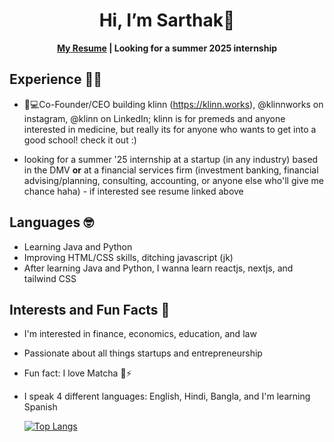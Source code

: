 <h1 align="center">Hi, I’m Sarthak👋</h1>
<b><p align="center">
<a href="https://github.com/sarthakpm16/resume/blob/main/Sarthak%20Harvard%20Resume.docx%20(1).pdf">My Resume</a> | Looking for a summer 2025 internship
</p>
</b>

<h2>Experience 👨‍🎓</h2>

- 🏥💻Co-Founder/CEO building klinn (https://klinn.works), @klinnworks on  instagram, @klinn on LinkedIn; klinn is for premeds and anyone interested in medicine, but really its for anyone who wants to get into a good school! check it out :)
 
 - looking for a summer '25 internship at a startup (in any industry) based in the DMV **or** at a financial services firm (investment banking, financial advising/planning, consulting, accounting, or anyone else who'll give me chance haha) - if interested see resume linked above

 <h2>Languages 🤓</h2> 
 
- Learning Java and Python
- Improving HTML/CSS skills, ditching javascript (jk) 
- After learning Java and Python, I wanna learn reactjs, nextjs, and tailwind CSS

<h2>Interests and Fun Facts 🧋</h2>

- I'm interested in finance, economics, education, and law
- Passionate about all things startups and entrepreneurship
- Fun fact: I love Matcha 🍵⚡
- I speak 4 different languages: English, Hindi, Bangla, and I'm learning Spanish

  [![Top Langs](https://github-readme-stats.vercel.app/api/top-langs/?username=sarthakpm16&langs_count=5&layout=pie)](https://github.com/sarthakpm16)

 
 <!---
sarthakpm16/sarthakpm16 is a ✨ special ✨ repository because its `README.md` (this file) appears on your GitHub profile.
You can click the Preview link to take a look at your changes.
--->
